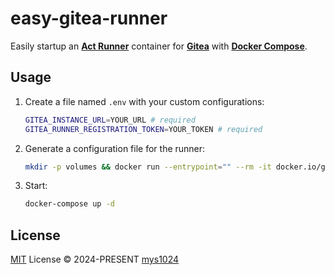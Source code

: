 # easy-gitea-runner

Easily startup an [**Act Runner**](https://docs.gitea.ac.cn/usage/actions/act-runner) container for [**Gitea**](https://about.gitea.com) with [**Docker Compose**](https://docs.docker.com/compose/).

## Usage

1. Create a file named `.env` with your custom configurations:

    ```sh
    GITEA_INSTANCE_URL=YOUR_URL # required
    GITEA_RUNNER_REGISTRATION_TOKEN=YOUR_TOKEN # required
    ```

2. Generate a configuration file for the runner:

    ```sh
    mkdir -p volumes && docker run --entrypoint="" --rm -it docker.io/gitea/act_runner:nightly-dind act_runner generate-config > volumes/config.yaml
    ```

3. Start:

    ```sh
    docker-compose up -d
    ```

## License

[MIT](./LICENSE) License &copy; 2024-PRESENT [mys1024](https://github.com/mys1024)
